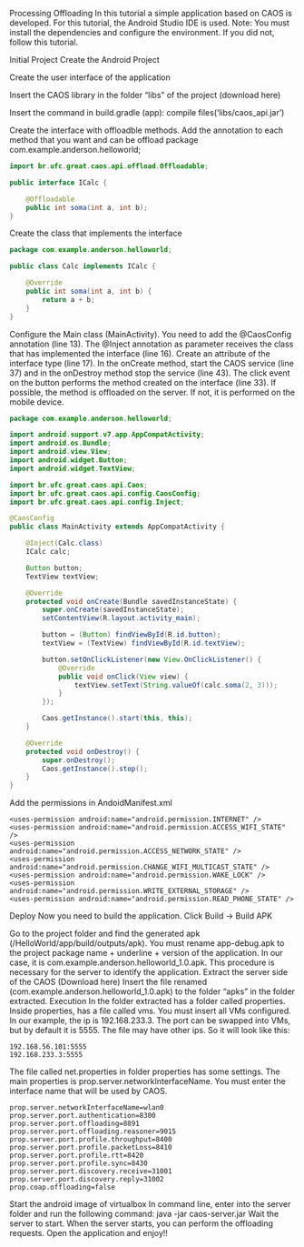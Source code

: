 Processing Offloading
In this tutorial a simple application based on CAOS is developed. For this tutorial, the Android Studio IDE is used. Note: You must install the dependencies and configure the environment. If you did not, follow this tutorial. 

Initial Project
Create the Android Project








Create the user interface of the application

Insert the CAOS library in the folder “libs” of the project (download here)

Insert the command in build.gradle (app): compile files(‘libs/caos_api.jar’)

Create the interface with offloadble methods. Add the annotation to each method that you want and can be offload
package com.example.anderson.helloworld;

```java
import br.ufc.great.caos.api.offload.Offloadable;

public interface ICalc {

    @Offloadable
    public int soma(int a, int b);
}
```
Create the class that implements the interface

```java
package com.example.anderson.helloworld;

public class Calc implements ICalc {

    @Override
    public int soma(int a, int b) {
        return a + b;
    }
}
```

Configure the Main class (MainActivity). You need to add the @CaosConfig annotation (line 13). The @Inject annotation as parameter receives the class that has implemented the interface (line 16). Create an attribute of the interface type (line 17). In the onCreate method, start the CAOS service (line 37) and in the onDestroy method stop the service (line 43). The click event on the button performs the method created on the interface (line 33). If possible, the method is offloaded on the server. If not, it is performed on the mobile device.

```java
package com.example.anderson.helloworld;

import android.support.v7.app.AppCompatActivity;
import android.os.Bundle;
import android.view.View;
import android.widget.Button;
import android.widget.TextView;

import br.ufc.great.caos.api.Caos;
import br.ufc.great.caos.api.config.CaosConfig;
import br.ufc.great.caos.api.config.Inject;

@CaosConfig
public class MainActivity extends AppCompatActivity {

    @Inject(Calc.class)
    ICalc calc;

    Button button;
    TextView textView;

    @Override
    protected void onCreate(Bundle savedInstanceState) {
        super.onCreate(savedInstanceState);
        setContentView(R.layout.activity_main);

        button = (Button) findViewById(R.id.button);
        textView = (TextView) findViewById(R.id.textView);

        button.setOnClickListener(new View.OnClickListener() {
            @Override
            public void onClick(View view) {
                textView.setText(String.valueOf(calc.soma(2, 3)));
            }
        });

        Caos.getInstance().start(this, this);
    }

    @Override
    protected void onDestroy() {
        super.onDestroy();
        Caos.getInstance().stop();
    }
}
```
Add the permissions in AndoidManifest.xml

```
<uses-permission android:name="android.permission.INTERNET" />
<uses-permission android:name="android.permission.ACCESS_WIFI_STATE" />
<uses-permission android:name="android.permission.ACCESS_NETWORK_STATE" />
<uses-permission android:name="android.permission.CHANGE_WIFI_MULTICAST_STATE" />
<uses-permission android:name="android.permission.WAKE_LOCK" />
<uses-permission android:name="android.permission.WRITE_EXTERNAL_STORAGE" />
<uses-permission android:name="android.permission.READ_PHONE_STATE" />
```

Deploy
Now you need to build the application. Click Build -> Build APK


Go to the project folder and find the generated apk (<workspace>/HelloWorld/app/build/outputs/apk). You must rename app-debug.apk to the project package name + underline + version of the application. In our case, it is com.example.anderson.helloworld_1.0.apk. This procedure is necessary for the server to identify the application.
Extract the server side of the CAOS (Download here)
Insert the file renamed (com.example.anderson.helloworld_1.0.apk) to the folder “apks” in the folder extracted. 
Execution
In the folder extracted has a folder called properties. Inside properties, has a file called vms. You must insert all VMs configured. In our example, the ip is 192.168.233.3. The port can be swapped into VMs, but by default it is 5555. The file may have other ips. So it will look like this:

```
192.168.56.101:5555
192.168.233.3:5555
```
 

The file called net.properties in folder properties has some settings. The main properties is prop.server.networkInterfaceName. You must enter the interface name that will be used by CAOS.

```
prop.server.networkInterfaceName=wlan0
prop.server.port.authentication=8300
prop.server.port.offloading=8891
prop.server.port.offloading.reasoner=9015
prop.server.port.profile.throughput=8400
prop.server.port.profile.packetLoss=8410
prop.server.port.profile.rtt=8420
prop.server.port.profile.sync=8430
prop.server.port.discovery.receive=31001
prop.server.port.discovery.reply=31002
prop.coap.offloading=false
```

Start the android image of virtualbox
In command line, enter into the server folder and run the following command: java -jar caos-server.jar
Wait the server to start. 
When the server starts, you can perform the offloading requests. 
Open the application and enjoy!!
